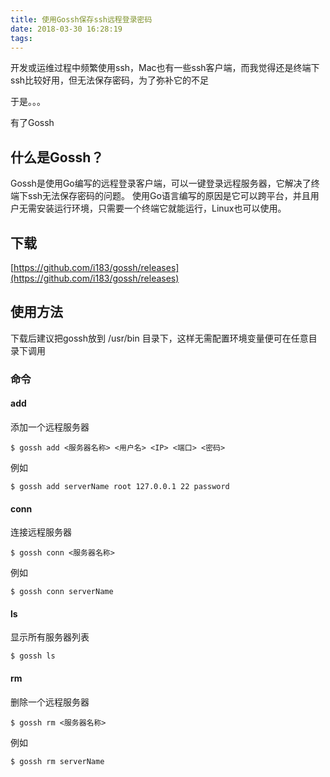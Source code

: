 ```yaml
---
title: 使用Gossh保存ssh远程登录密码
date: 2018-03-30 16:28:19
tags:
---
```

开发或运维过程中频繁使用ssh，Mac也有一些ssh客户端，而我觉得还是终端下ssh比较好用，但无法保存密码，为了弥补它的不足

于是。。。

有了Gossh
## 什么是Gossh？
Gossh是使用Go编写的远程登录客户端，可以一键登录远程服务器，它解决了终端下ssh无法保存密码的问题。
使用Go语言编写的原因是它可以跨平台，并且用户无需安装运行环境，只需要一个终端它就能运行，Linux也可以使用。

## 下载
[https://github.com/i183/gossh/releases](https://github.com/i183/gossh/releases)

## 使用方法
下载后建议把gossh放到 /usr/bin 目录下，这样无需配置环境变量便可在任意目录下调用

### 命令
#### add
添加一个远程服务器
```
$ gossh add <服务器名称> <用户名> <IP> <端口> <密码>
```
例如
````
$ gossh add serverName root 127.0.0.1 22 password
````

#### conn
连接远程服务器
```
$ gossh conn <服务器名称>
```
例如
```
$ gossh conn serverName
```

#### ls
显示所有服务器列表
```
$ gossh ls
```

#### rm
删除一个远程服务器
```
$ gossh rm <服务器名称>
```
例如
```
$ gossh rm serverName
```
